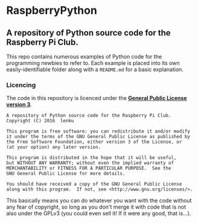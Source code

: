 # RaspberryPython
## A repository of Python source code for the Raspberry Pi Club.
This repo contains numerous examples of Python code for the programming newbies to refer to. Each example is placed into its own easily-identifiable folder along with a `README.md` for a basic explanation.

### Licencing
The code in this repository is licenced under the **[General Public License version 3](http://www.gnu.org/licenses/gpl-3.0.en.html)**.
```
A repository of Python source code for the Raspberry Pi Club.
Copyright (C) 2016  lenku

This program is free software: you can redistribute it and/or modify
it under the terms of the GNU General Public License as published by
the Free Software Foundation, either version 3 of the License, or
(at your option) any later version.

This program is distributed in the hope that it will be useful,
but WITHOUT ANY WARRANTY; without even the implied warranty of
MERCHANTABILITY or FITNESS FOR A PARTICULAR PURPOSE.  See the
GNU General Public License for more details.

You should have received a copy of the GNU General Public License
along with this program.  If not, see <http://www.gnu.org/licenses/>.
```
This basically means you can do whatever you want with the code without any fear of copyright, so long as you don't merge it with code that is not also under the GPLv3 (you could even sell it! If it were any good, that is...).
